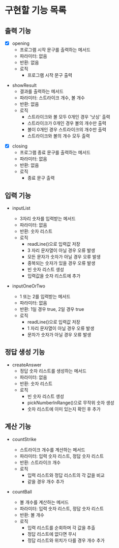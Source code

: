 # 구현할 기능 목록

## 출력 기능
- [x] opening
  - 프로그램 시작 문구를 출력하는 메서드
  - 파라미터: 없음
  - 반환: 없음
  - 로직
    - 프로그램 시작 문구 출력


- showResult
  - 결과를 출력하는 메서드
  - 파라미터: 스트라이크 개수, 볼 개수
  - 반환: 없음
  - 로직
    - 스트라이크와 볼 모두 0개인 경우 '낫싱' 출력
    - 스트라이크가 0개인 경우 볼의 개수만 출력
    - 볼이 0개인 경우 스트라이크의 개수만 출력
    - 스트라이크와 볼의 개수 모두 출력


- [x] closing
  - 프로그램 종료 문구를 출력하는 메서드
  - 파라미터: 없음
  - 반환: 없음
  - 로직
    - 종료 문구 출력

## 입력 기능

- inputList
  - 3자리 숫자를 입력받는 메서드
  - 파라미터: 없음
  - 반환: 숫자 리스트
  - 로직
    - readLine()으로 입력값 저장
    - 3 자리 문자열이 아닐 경우 오류 발생
    - 모든 문자가 숫자가 아닐 경우 오류 발생
    - 중복되는 숫자가 있을 경우 오류 발생
    - 빈 숫자 리스트 생성
    - 입력값을 숫자 리스트에 추가


- inputOneOrTwo
  - 1 또는 2를 입력받는 메서드
  - 파라미터: 없음
  - 반환: 1일 경우 true, 2일 경우 true
  - 로직
    - readLine()으로 입력값 저장
    - 1 자리 문자열이 아닐 경우 오류 발생
    - 문자가 숫자가 아닐 경우 오류 발생

## 정답 생성 기능

- createAnswer
  - 정답 숫자 리스트를 생성하는 메서드
  - 파라미터: 없음
  - 반환: 숫자 리스트
  - 로직
    - 빈 숫자 리스트 생성
    - pickNumberInRange()으로 무작위 숫자 생성
    - 숫자 리스트에 이미 있는지 확인 후 추가

## 계산 기능

- countStrike
  - 스트라이크 개수를 계산하는 메서드
  - 파라미터: 입력 숫자 리스트, 정답 숫자 리스트
  - 반환: 스트라이크 개수
  - 로직
    - 입력 리스트와 정답 리스트의 각 값을 비교
    - 같을 경우 개수 추가


- countBall
  - 볼 개수를 계산하는 메서드
  - 파라미터: 입력 숫자 리스트, 정답 숫자 리스트
  - 반환: 볼 개수
  - 로직
    - 입력 리스트를 순회하며 각 값을 추출
    - 정답 리스트에 없다면 무시
    - 정답 리스트와 위치가 다를 경우 개수 추가